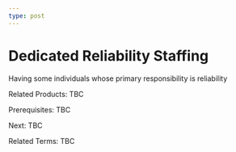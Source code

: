```yaml
---
type: post
---
```

# Dedicated Reliability Staffing
Having some individuals whose primary responsibility is reliability

Related Products: TBC

Prerequisites:  TBC

Next: TBC

Related Terms: TBC
